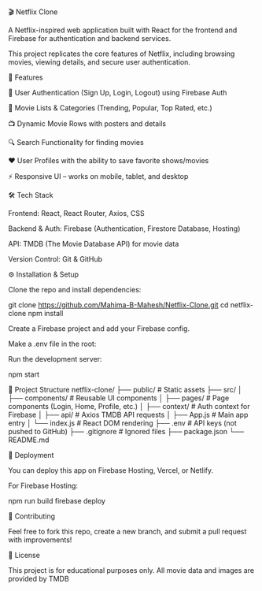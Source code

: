 🎬 Netflix Clone

A Netflix-inspired web application built with React for the frontend and Firebase for authentication and backend services.

This project replicates the core features of Netflix, including browsing movies, viewing details, and secure user authentication.

🚀 Features

🔐 User Authentication (Sign Up, Login, Logout) using Firebase Auth

🎥 Movie Lists & Categories (Trending, Popular, Top Rated, etc.)

📺 Dynamic Movie Rows with posters and details

🔍 Search Functionality for finding movies

❤️ User Profiles with the ability to save favorite shows/movies

⚡ Responsive UI – works on mobile, tablet, and desktop

🛠️ Tech Stack

Frontend: React, React Router, Axios, CSS

Backend & Auth: Firebase (Authentication, Firestore Database, Hosting)

API: TMDB (The Movie Database API) for movie data

Version Control: Git & GitHub

⚙️ Installation & Setup

Clone the repo and install dependencies:

git clone https://github.com/Mahima-B-Mahesh/Netflix-Clone.git
cd netflix-clone
npm install


Create a Firebase project and add your Firebase config.

Make a .env file in the root:

Run the development server:

npm start

📂 Project Structure
netflix-clone/
├── public/              # Static assets
├── src/
│   ├── components/      # Reusable UI components
│   ├── pages/           # Page components (Login, Home, Profile, etc.)
│   ├── context/         # Auth context for Firebase
│   ├── api/             # Axios TMDB API requests
│   ├── App.js           # Main app entry
│   └── index.js         # React DOM rendering
├── .env                 # API keys (not pushed to GitHub)
├── .gitignore           # Ignored files
├── package.json
└── README.md

🚢 Deployment

You can deploy this app on Firebase Hosting, Vercel, or Netlify.

For Firebase Hosting:

npm run build
firebase deploy

🤝 Contributing

Feel free to fork this repo, create a new branch, and submit a pull request with improvements!

📜 License

This project is for educational purposes only. All movie data and images are provided by TMDB
